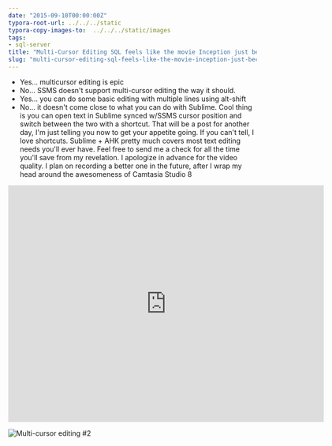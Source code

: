 ```yaml
---
date: "2015-09-10T00:00:00Z"
typora-root-url: ../../../static
typora-copy-images-to:  ../../../static/images
tags:
- sql-server
title: "Multi-Cursor Editing SQL feels like the movie Inception just became real"
slug: "multi-cursor-editing-sql-feels-like-the-movie-inception-just-became-real"
---
```


*   Yes... multicursor editing is epic
*   No... SSMS doesn't support multi-cursor editing the way it should.
*   Yes... you can do some basic editing with multiple lines using alt-shift
*   No... it doesn't come close to what you can do with Sublime.
Cool thing is you can open text in Sublime synced w/SSMS cursor position and switch between the two with a shortcut. That will be a post for another day, I'm just telling you now to get your appetite going.
If you can't tell, I love shortcuts. Sublime + AHK pretty much covers most text editing needs you'll ever have.
Feel free to send me a check for all the time you'll save from my revelation.
I apologize in advance for the video quality. I plan on recording a better one in the future, after I wrap my head around the awesomeness of Camtasia Studio 8

<iframe allowfullscreen="yes" frameborder="0" height="480" src="https://www.youtube.com/embed/1YF0XphEd04?rel=0" width="640"></iframe>


![Multi-cursor editing #2](/images/Sublime-Multi-Cursor-Editing-Example-21.gif)
